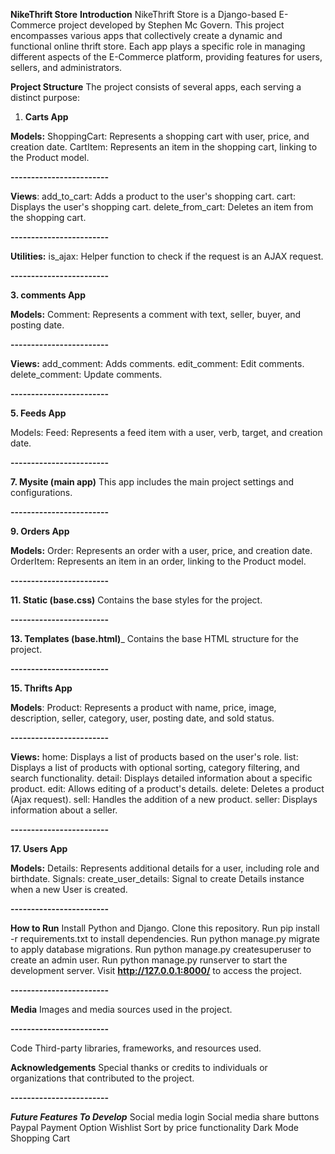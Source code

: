 **NikeThrift Store**
**Introduction**
NikeThrift Store is a Django-based E-Commerce project developed by Stephen Mc Govern. This project encompasses various apps that collectively create a dynamic and functional online thrift store. Each app plays a specific role in managing different aspects of the E-Commerce platform, providing features for users, sellers, and administrators.

**Project Structure**
The project consists of several apps, each serving a distinct purpose:

1. **Carts App**
   
**Models:**
ShoppingCart: Represents a shopping cart with user, price, and creation date.
CartItem: Represents an item in the shopping cart, linking to the Product model.



**------------------------**


**Views**:
add_to_cart: Adds a product to the user's shopping cart.
cart: Displays the user's shopping cart.
delete_from_cart: Deletes an item from the shopping cart.




**------------------------**





**Utilities:**
is_ajax: Helper function to check if the request is an AJAX request.





**------------------------**




**3. comments App**




**Models:**
Comment: Represents a comment with text, seller, buyer, and posting date.





**------------------------**




**Views:**
add_comment: Adds comments.
edit_comment: Edit comments.
delete_comment: Update comments.




**------------------------**




**5. Feeds App**




Models:
Feed: Represents a feed item with a user, verb, target, and creation date.




**------------------------**




**7. Mysite (main app)**
This app includes the main project settings and configurations.




**------------------------**




**9. Orders App**



**Models:**
Order: Represents an order with a user, price, and creation date.
OrderItem: Represents an item in an order, linking to the Product model.




**------------------------**




**11. Static (base.css)**
Contains the base styles for the project.




**------------------------**




**13. Templates (base.html)**_
Contains the base HTML structure for the project.




**------------------------**





**15. Thrifts App**




**Models**:
Product: Represents a product with name, price, image, description, seller, category, user, posting date, and sold status.




**------------------------**




**Views:**
home: Displays a list of products based on the user's role.
list: Displays a list of products with optional sorting, category filtering, and search functionality.
detail: Displays detailed information about a specific product.
edit: Allows editing of a product's details.
delete: Deletes a product (Ajax request).
sell: Handles the addition of a new product.
seller: Displays information about a seller.




**------------------------**





**17. Users App**




**Models:**
Details: Represents additional details for a user, including role and birthdate.
Signals:
create_user_details: Signal to create Details instance when a new User is created.




**------------------------**




**How to Run**
Install Python and Django.
Clone this repository.
Run pip install -r requirements.txt to install dependencies.
Run python manage.py migrate to apply database migrations.
Run python manage.py createsuperuser to create an admin user.
Run python manage.py runserver to start the development server.
Visit **http://127.0.0.1:8000/** to access the project.





**------------------------**





**Media**
Images and media sources used in the project.



**------------------------**




Code
Third-party libraries, frameworks, and resources used.





**Acknowledgements**
Special thanks or credits to individuals or organizations that contributed to the project.




**------------------------**





_**Future Features To Develop**_
Social media login
Social media share buttons
Paypal Payment Option
Wishlist
Sort by price functionality
Dark Mode
Shopping Cart
